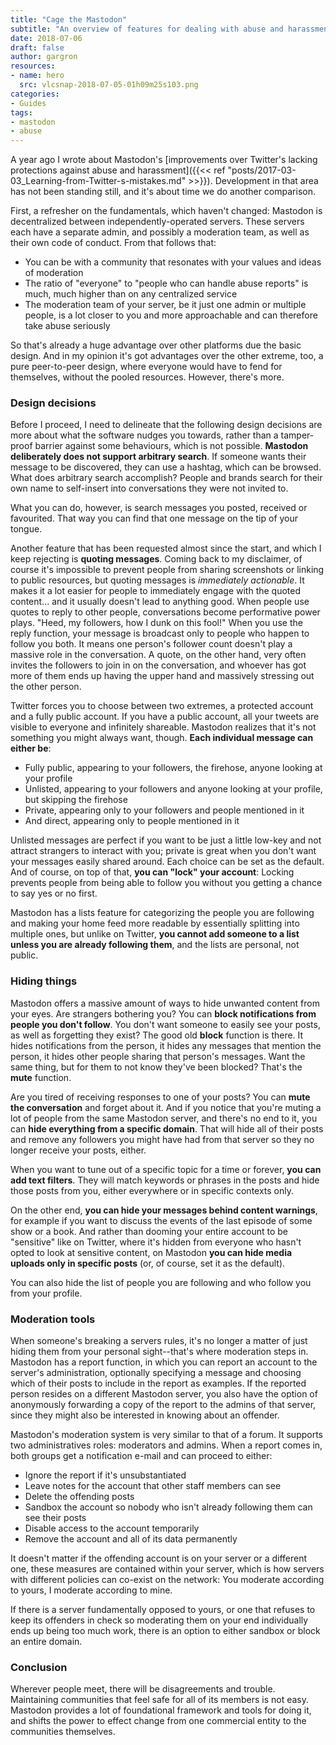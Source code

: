 ```yaml
---
title: "Cage the Mastodon"
subtitle: "An overview of features for dealing with abuse and harassment"
date: 2018-07-06
draft: false
author: gargron
resources:
- name: hero
  src: vlcsnap-2018-07-05-01h09m25s103.png
categories:
- Guides
tags:
- mastodon
- abuse
---
```


A year ago I wrote about Mastodon's [improvements over Twitter's lacking protections against abuse and harassment]({{<< ref "posts/2017-03-03_Learning-from-Twitter-s-mistakes.md" >>}}). Development in that area has not been standing still, and it's about time we do another comparison.

First, a refresher on the fundamentals, which haven't changed: Mastodon is decentralized between independently-operated servers. These servers each have a separate admin, and possibly a moderation team, as well as their own code of conduct. From that follows that:

* You can be with a community that resonates with your values and ideas of moderation
* The ratio of "everyone" to "people who can handle abuse reports" is much, much higher than on any centralized service
* The moderation team of your server, be it just one admin or multiple people, is a lot closer to you and more approachable and can therefore take abuse seriously

So that's already a huge advantage over other platforms due the basic design. And in my opinion it's got advantages over the other extreme, too, a pure peer-to-peer design, where everyone would have to fend for themselves, without the pooled resources. However, there's more.

### Design decisions

Before I proceed, I need to delineate that the following design decisions are more about what the software nudges you towards, rather than a tamper-proof barrier against some behaviours, which is not possible. **Mastodon deliberately does not support arbitrary search**. If someone wants their message to be discovered, they can use a hashtag, which can be browsed. What does arbitrary search accomplish? People and brands search for their own name to self-insert into conversations they were not invited to.

What you can do, however, is search messages you posted, received or favourited. That way you can find that one message on the tip of your tongue.

Another feature that has been requested almost since the start, and which I keep rejecting is **quoting messages**. Coming back to my disclaimer, of course it's impossible to prevent people from sharing screenshots or linking to public resources, but quoting messages is *immediately actionable*. It makes it a lot easier for people to immediately engage with the quoted content... and it usually doesn't lead to anything good. When people use quotes to reply to other people, conversations become performative power plays. "Heed, my followers, how I dunk on this fool!" When you use the reply function, your message is broadcast only to people who happen to follow you both. It means one person's follower count doesn't play a massive role in the conversation. A quote, on the other hand, very often invites the followers to join in on the conversation, and whoever has got more of them ends up having the upper hand and massively stressing out the other person.

Twitter forces you to choose between two extremes, a protected account and a fully public account. If you have a public account, all your tweets are visible to everyone and infinitely shareable. Mastodon realizes that it's not something you might always want, though. **Each individual message can either be**:

- Fully public, appearing to your followers, the firehose, anyone looking at your profile
- Unlisted, appearing to your followers and anyone looking at your profile, but skipping the firehose
- Private, appearing only to your followers and people mentioned in it
- And direct, appearing only to people mentioned in it

Unlisted messages are perfect if you want to be just a little low-key and not attract strangers to interact with you; private is great when you don't want your messages easily shared around. Each choice can be set as the default. And of course, on top of that, **you can "lock" your account**: Locking prevents people from being able to follow you without you getting a chance to say yes or no first.

Mastodon has a lists feature for categorizing the people you are following and making your home feed more readable by essentially splitting into multiple ones, but unlike on Twitter, **you cannot add someone to a list unless you are already following them**, and the lists are personal, not public.

### Hiding things

Mastodon offers a massive amount of ways to hide unwanted content from your eyes. Are strangers bothering you? You can **block notifications from people you don't follow**. You don't want someone to easily see your posts, as well as forgetting they exist? The good old **block** function is there. It hides notifications from the person, it hides any messages that mention the person, it hides other people sharing that person's messages. Want the same thing, but for them to not know they've been blocked? That's the **mute** function.

Are you tired of receiving responses to one of your posts? You can **mute the conversation** and forget about it. And if you notice that you're muting a lot of people from the same Mastodon server, and there's no end to it, you can **hide everything from a specific domain**. That will hide all of their posts and remove any followers you might have had from that server so they no longer receive your posts, either.

When you want to tune out of a specific topic for a time or forever, **you can add text filters**. They will match keywords or phrases in the posts and hide those posts from you, either everywhere or in specific contexts only.

On the other end, **you can hide your messages behind content warnings**, for example if you want to discuss the events of the last episode of some show or a book. And rather than dooming your entire account to be "sensitive" like on Twitter, where it's hidden from everyone who hasn't opted to look at sensitive content, on Mastodon **you can hide media uploads only in specific posts** (or, of course, set it as the default).

You can also hide the list of people you are following and who follow you from your profile.

### Moderation tools

When someone's breaking a servers rules, it's no longer a matter of just hiding them from your personal sight--that's where moderation steps in. Mastodon has a report function, in which you can report an account to the server's administration, optionally specifying a message and choosing which of their posts to include in the report as examples. If the reported person resides on a different Mastodon server, you also have the option of anonymously forwarding a copy of the report to the admins of that server, since they might also be interested in knowing about an offender.

Mastodon's moderation system is very similar to that of a forum. It supports two administratives roles: moderators and admins. When a report comes in, both groups get a notification e-mail and can proceed to either:

- Ignore the report if it's unsubstantiated
- Leave notes for the account that other staff members can see
- Delete the offending posts
- Sandbox the account so nobody who isn't already following them can see their posts
- Disable access to the account temporarily
- Remove the account and all of its data permanently

It doesn't matter if the offending account is on your server or a different one, these measures are contained within your server, which is how servers with different policies can co-exist on the network: You moderate according to yours, I moderate according to mine.

If there is a server fundamentally opposed to yours, or one that refuses to keep its offenders in check so moderating them on your end individually ends up being too much work, there is an option to either sandbox or block an entire domain.

### Conclusion

Wherever people meet, there will be disagreements and trouble. Maintaining communities that feel safe for all of its members is not easy. Mastodon provides a lot of foundational framework and tools for doing it, and shifts the power to effect change from one commercial entity to the communities themselves.
